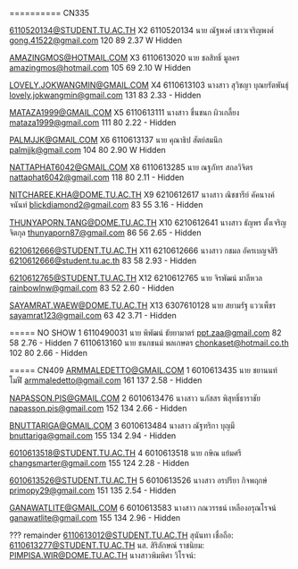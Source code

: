
========== CN335

6110520134@STUDENT.TU.AC.TH
X2	6110520134	นาย	ณัฐพงศ์ เชาวเจริญพงศ์	gong.41522@gmail.com	120	89	2.37	W	Hidden

AMAZINGMOS@HOTMAIL.COM
X3	6110613020	นาย	ชลสิทธิ์ มูลคร	amazingmos@hotmail.com	105	69	2.10	W	Hidden

LOVELY.JOKWANGMIN@GMAIL.COM
X4	6110613103	นางสาว	สุวิชญา บุณยรัตพันธุ์	lovely.jokwangmin@gmail.com	131	83	2.33	-	Hidden

MATAZA1999@GMAIL.COM
X5	6110613111	นางสาว	ชื่นชนก ผิวเกลี้ยง	mataza1999@gmail.com	111	80	2.22	-	Hidden

PALMJJK@GMAIL.COM
X6	6110613137	นาย	คุณาธิป สัตย์สมนึก	palmjjk@gmail.com	104	80	2.90	W	Hidden

NATTAPHAT6042@GMAIL.COM
X8	6110613285	นาย	ณฐภัทร สกลวิจิตร	nattaphat6042@gmail.com	118	80	2.11	-	Hidden

NITCHAREE.KHA@DOME.TU.AC.TH
X9	6210612617	นางสาว	ณิชชารีย์ คัคนางค์จนันท์	blickdiamond2@gmail.com	83	55	3.16	-	Hidden

THUNYAPORN.TANG@DOME.TU.AC.TH
X10	6210612641	นางสาว	ธัญพร ตั้งเจริญจิตกุล	thunyaporn87@gmail.com	86	56	2.65	-	Hidden

6210612666@STUDENT.TU.AC.TH
X11	6210612666	นางสาว	กชมล อัครเบญจสิริ	6210612666@student.tu.ac.th	83	58	2.93	-	Hidden

6210612765@STUDENT.TU.AC.TH
X12	6210612765	นาย	จิรพัฒน์ มาลีหวล	rainbowlnw@gmail.com	83	52	2.60	-	Hidden

SAYAMRAT.WAEW@DOME.TU.AC.TH
X13	6307610128	นาย	สยามรัฐ แววเพ็ชร	sayamrat123@gmail.com	63	42	3.71	-	Hidden

===== NO SHOW
1	6110490031	นาย	พิพัฒน์ ธัยยามาตร์	ppt.zaa@gmail.com	82	58	2.76	-	Hidden
7	6110613160	นาย	ชนกชนม์ พลเกษตร	chonkaset@hotmail.co.th	102	80	2.66	-	Hidden

===== CN409
ARMMALEDETTO@GMAIL.COM
1	6010613435	นาย	ชยานนท์ โมฬี	armmaledetto@gmail.com	161	137	2.58	-	Hidden

NAPASSON.PIS@GMAIL.COM
2	6010613476	นางสาว	นภัสสร พิสุทธิ์ธาราชัย	napasson.pis@gmail.com	152	134	2.66	-	Hidden

BNUTTARIGA@GMAIL.COM
3	6010613484	นางสาว	ณัฐฑริกา บุญมี	bnuttariga@gmail.com	155	134	2.94	-	Hidden

6010613518@STUDENT.TU.AC.TH
4	6010613518	นาย	กษิณ แย้มศรี	changsmarter@gmail.com	155	124	2.28	-	Hidden

6010613526@STUDENT.TU.AC.TH
5	6010613526	นางสาว	อรปรียา กิจพฤกษ์	primopy29@gmail.com	151	135	2.54	-	Hidden

GANAWATLITE@GMAIL.COM
6	6010613583	นางสาว	กณวรรธน์ เหลืองอรุณโรจน์	ganawatlite@gmail.com	155	134	2.96	-	Hidden

??? remainder
6110613012@STUDENT.TU.AC.TH สุนันทา เชื่อถือ:
6110613277@STUDENT.TU.AC.TH นส. สิริลักษณ์ ราชนิยม:
PIMPISA.WIR@DOME.TU.AC.TH นางสาวพิมพิศา วิโรจน์:

